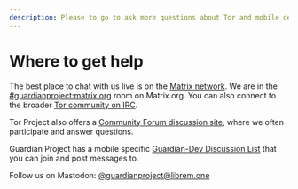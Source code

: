 ```yaml
---
description: Please to go to ask more questions about Tor and mobile development
---
```


# Where to get help

The best place to chat with us live is on the [Matrix network](https://matrix.org/). We are in the [#guardianproject:matrix.org](https://matrix.to/#/#guardianproject:matrix.org) room on Matrix.org. You can also connect to the broader [Tor community on IRC](https://support.torproject.org/get-in-touch/irc-help/).

Tor Project also offers a [Community Forum discussion site](https://forum.torproject.org/), where we often participate and answer questions.

Guardian Project has a mobile specific [Guardian-Dev Discussion List](https://lists.mayfirst.org/mailman/listinfo/guardian-dev) that you can join and post messages to.

Follow us on Mastodon: [@guardianproject@librem.one](https://social.librem.one/@guardianproject)

